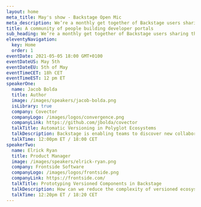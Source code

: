 ```yaml
---
layout: home
meta_title: May's show - Backstage Open Mic
meta_description: We’re a monthly get together of Backstage users sharing their experiences and helping each other.
title: A community of people building developer portals
sub_heading: We’re a monthly get together of Backstage users sharing their experiences and helping each other
eleventyNavigation:
  key: Home
  order: 1
eventDate: 2021-05-05 18:00 GMT+0100
eventDateUS: May 5th
eventDateEU: 5th of May
eventTimeCET: 18h CET
eventTimeEST: 12 pm ET
speakerOne:
  name: Jacob Bolda
  title: Author
  image: /images/speakers/jacob-bolda.png
  isLibrary: true
  company: Covector
  companyLogo: /images/logos/convergence.png
  companyLink: https://github.com/jbolda/covector
  talkTitle: Automatic Versioning in Polyglot Ecosystems
  talkDescription: Backstage is enabling teams to discover new collaboration possibilities. But as they consume and develop more decoupled services, consistent versioning across the ecosystem becomes critical to orchestrating compatibility and autonomy. In this talk, Jacob will walk us through versioning models and caveats to consider when releasing packages and services.
  talkTime: 12:00pm ET / 18:00 CET 
speakerTwo:
  name: Elrick Ryan
  title: Product Manager
  image: /images/speakers/elrick-ryan.png
  company: Frontside Software
  companyLogo: /images/logos/frontside.png
  companyLink: https://frontside.com/
  talkTitle: Prototyping Versioned Components in Backstage
  talkDescription: How can we reduce the complexity of versioned ecosystem components for developers? Elrick will introduce use cases and present a UX prototype to use as a starting point of the community discussion.
  talkTime: 12:20pm ET / 18:20 CET 
---
```

